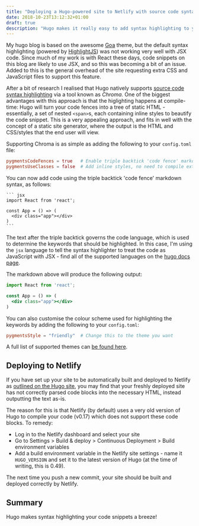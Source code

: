```yaml
---
title: "Deploying a Hugo-powered site to Netlify with source code syntax highlighting"
date: 2018-10-23T13:12:32+01:00
draft: true
description: "Hugo makes it really easy to add syntax highlighting to your code snippets. In this post I'll discuss how to enable this feature, and how to configure Netlify to build your site with nicely highlighted code."
---
```


My hugo blog is based on the awesome [Goa](https://github.com/shenoybr/hugo-goa) theme, but the default syntax highlighting (powered by [HighlightJS](https://highlightjs.org)) was not working very well with JSX code. Since much of my work is with React these days, code snippets on this blog are likely to use JSX, and so this was becoming a bit of an issue. Added to this is the general overhead of the site requesting extra CSS and JavaScript files to support this feature.

After a bit of research I realised that Hugo natively supports [source code syntax highlighting](https://gohugo.io/content-management/syntax-highlighting/) via a tool known as _Chroma_. One of the biggest advantages with this approach is that the higlighting happens at compile-time: Hugo will turn your code fences into a tree of static HTML - essentially, a set of nested `<span>`s, each containing inline styles to beautify the code snippet. This is a very appealing approach, and fits in well with the concept of a static site generator, where the output is the HTML and CSS/styles that the end user will view.

Supporting Chroma is as simple as adding the following to your `config.toml` file:

``` toml
pygmentsCodeFences = true   # Enable triple backtick 'code fence' markdown
pygmentsUseClasses = false  # Add inline styles, no need to compile extra CSS
```

You can now add code using the triple backtick 'code fence' markdown syntax, as follows:

    ``` jsx
    import React from 'react';

    const App = () => (
      <div class="app"></div>
    )
    ```

The text after the triple backtick governs the code language, which is used to determine the keywords that should be highlighted. In this case, I'm using the `jsx` language to tell the syntax highlighter to treat the code as JavaScript with JSX - find all of the supported languages on the [hugo docs page](https://gohugo.io/content-management/syntax-highlighting/#list-of-chroma-highlighting-languages).

The markdown above will produce the following output:

``` jsx
import React from 'react';

const App = () => (
  <div class="app"></div>
)
```

You can also customise the colour scheme used for highlighting the keywords by adding the following to your `config.toml`:

``` toml
pygmentsStyle = "friendly"  # Change this to the theme you want
```

A full list of supported themes can [be found here](https://xyproto.github.io/splash/docs/all.html).

## Deploying to Netlify

If you have set up your site to be automatically built and deployed to Netlify as [outlined on the Hugo site](https://gohugo.io/hosting-and-deployment/hosting-on-netlify/), you may find that your freshly deployed site has not correctly parsed code blocks into the necessary HTML, instead outputting the text as-is.

The reason for this is that Netlify (by default) uses a very old version of Hugo to compile your code (v0.17) which does not support these code blocks. To remedy:

- Log in to the Netlify dashboard and select your site
- Go to Settings > Build & deploy > Continuous Deployment > Build environment variables
- Add a build environment variable in the Netlify site settings - name it `HUGO_VERSION` and set it to the latest version of Hugo (at the time of writing, this is 0.49).

The next time you push a new commit, your site should be built and deployed correctly by Netlify.

## Summary

Hugo makes syntax highlighting your code snippets a breeze!